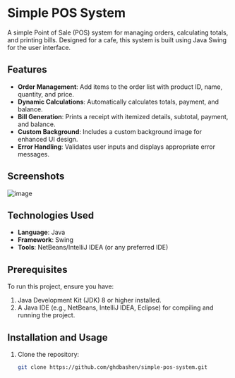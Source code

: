 # Simple POS System

A simple Point of Sale (POS) system for managing orders, calculating totals, and printing bills. Designed for a cafe, this system is built using Java Swing for the user interface.

## Features

- **Order Management**: Add items to the order list with product ID, name, quantity, and price.
- **Dynamic Calculations**: Automatically calculates totals, payment, and balance.
- **Bill Generation**: Prints a receipt with itemized details, subtotal, payment, and balance.
- **Custom Background**: Includes a custom background image for enhanced UI design.
- **Error Handling**: Validates user inputs and displays appropriate error messages.

## Screenshots

![image](https://github.com/user-attachments/assets/471ee8c8-ed94-469b-9d7c-2e06449105dd)


## Technologies Used

- **Language**: Java
- **Framework**: Swing
- **Tools**: NetBeans/IntelliJ IDEA (or any preferred IDE)

## Prerequisites

To run this project, ensure you have:

1. Java Development Kit (JDK) 8 or higher installed.
2. A Java IDE (e.g., NetBeans, IntelliJ IDEA, Eclipse) for compiling and running the project.

## Installation and Usage

1. Clone the repository:
   ```bash
   git clone https://github.com/ghdbashen/simple-pos-system.git
